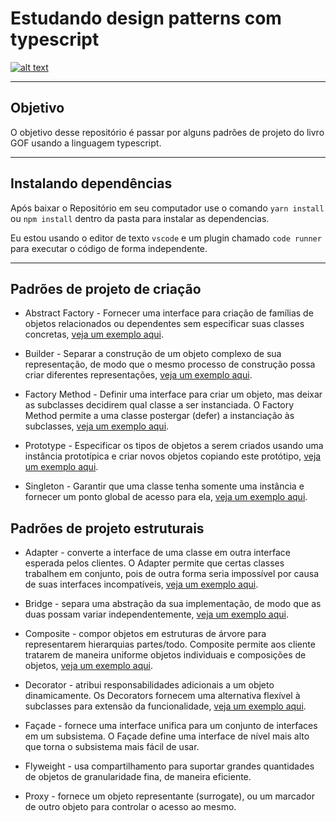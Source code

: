 # Estudando design patterns com typescript

[![alt text](https://blog.rocketseat.com.br/content/images/size/w2000/2019/03/5_ferramentas_em_alta_para_desenvolvedores_React.png "Link para o site de onde a arte saiu :)")](https://blog.rocketseat.com.br/5-ferramentas-em-alta-react/)

---

## Objetivo

O objetivo desse repositório é passar por alguns padrões de projeto do livro GOF usando a linguagem typescript.

---

## Instalando dependências

Após baixar o Repositório em seu computador use o comando `yarn install` ou `npm install` dentro da pasta para instalar as dependencias.

Eu estou usando o editor de texto `vscode` e um plugin chamado `code runner` para executar o código de forma independente.

---

## Padrões de projeto de criação

- Abstract Factory - Fornecer uma interface para criação de famílias de objetos relacionados ou dependentes sem especificar suas classes concretas, [veja um exemplo aqui](./creational/Abstract-Factory/README.md).

- Builder - Separar a construção de um objeto complexo de sua representação, de modo que o mesmo processo de construção possa criar diferentes representações, [veja um exemplo aqui](./creational/Builder/README.md).

- Factory Method - Definir uma interface para criar um objeto, mas deixar as subclasses decidirem qual classe a ser instanciada. O Factory Method permite a uma classe postergar (defer) a instanciação às subclasses, [veja um exemplo aqui](./creational/Factory-Method/README.md).

- Prototype - Especificar os tipos de objetos a serem criados usando uma instância prototípica e criar novos objetos copiando este protótipo, [veja um exemplo aqui](./creational/Prototype/README.md).

- Singleton - Garantir que uma classe tenha somente uma instância e fornecer um ponto global de acesso para ela, [veja um exemplo aqui](./creational/Singleton/README.md).

## Padrões de projeto estruturais

- Adapter - converte a interface de uma classe em outra interface esperada pelos clientes. O Adapter permite que certas classes trabalhem em conjunto, pois de outra forma seria impossível por causa de suas interfaces incompatíveis, [veja um exemplo aqui](./structural/Adapter/README.md).

- Bridge - separa uma abstração da sua implementação, de modo que as duas possam variar independentemente, [veja um exemplo aqui](./structural/Bridge/README.md).

- Composite - compor objetos em estruturas de árvore para representarem hierarquias partes/todo. Composite permite aos cliente tratarem de maneira uniforme objetos individuais e composições de objetos, [veja um exemplo aqui](./structural/Composite/README.md).

- Decorator - atribui responsabilidades adicionais a um objeto dinamicamente. Os Decorators fornecem uma alternativa flexível à subclasses para extensão da funcionalidade, [veja um exemplo aqui](./structural/Decorator/README.md).

- Façade - fornece uma interface unifica para um conjunto de interfaces em um subsistema. O Façade define uma interface de nível mais alto que torna o subsistema mais fácil de usar.

- Flyweight - usa compartilhamento para suportar grandes quantidades de objetos de granularidade fina, de maneira eficiente.

- Proxy - fornece um objeto representante (surrogate), ou um marcador de outro objeto para controlar o acesso ao mesmo.
